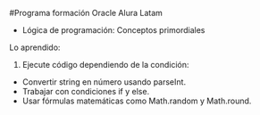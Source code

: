 #Programa formación Oracle Alura Latam

- Lógica de programación: Conceptos primordiales

Lo aprendido:

1. Ejecute código dependiendo de la condición:

* Convertir string en número usando parseInt.
* Trabajar con condiciones if y else.
* Usar fórmulas matemáticas como Math.random y Math.round.
